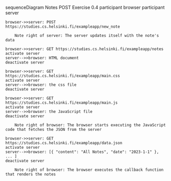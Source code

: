 sequenceDiagram Notes POST Exercise 0.4
    participant browser
    participant server

	browser->>server: POST https://studies.cs.helsinki.fi/exampleapp/new_note
		
		Note right of server: The server updates itself with the note's data
    
    browser->>server: GET https://studies.cs.helsinki.fi/exampleapp/notes
    activate server
    server-->>browser: HTML document
    deactivate server

    browser->>server: GET https://studies.cs.helsinki.fi/exampleapp/main.css
    activate server
    server-->>browser: the css file
    deactivate server

    browser->>server: GET https://studies.cs.helsinki.fi/exampleapp/main.js
    activate server
    server-->>browser: the JavaScript file
    deactivate server

        Note right of browser: The browser starts executing the JavaScript code that fetches the JSON from the server

    browser->>server: GET https://studies.cs.helsinki.fi/exampleapp/data.json
    activate server
    server-->>browser: [{ "content": "All Notes", "date": "2023-1-1" }, ... ]
    deactivate server

        Note right of browser: The browser executes the callback function that renders the notes